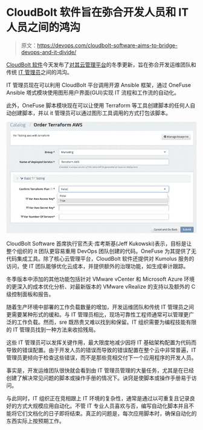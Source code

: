# CloudBolt 软件旨在弥合开发人员和 IT 人员之间的鸿沟

> 原文：<https://devops.com/cloudbolt-software-aims-to-bridge-devops-and-it-divide/>

[CloudBolt 软件](https://www.cloudbolt.io/)今天发布了[对其云管理平台](https://www.globenewswire.com/news-release/2021/02/04/2170022/0/en/CloudBolt-Accelerates-Digital-Transformation-for-Enterprises-with-Significant-Advancements-to-Its-Cloud-Management-Portfolio.html)的冬季更新，旨在弥合开发运维团队和传统 [IT 管理员](https://devops.com/?s=IT%20administrator)之间的鸿沟。

IT 管理员现在可以利用 CloudBolt 平台调用开源 Ansible 框架，通过 OneFuse Ansible 塔式模块使用图形用户界面(GUI)实现 IT 流程和工作流的自动化。

此外，OneFuse 脚本模块现在可以让使用 Terraform 等工具创建脚本的任何人自动创建脚本，并以 it 管理员可以通过图形工具调用的方式打包该脚本。

![](img/35a7874ebc65171423237e03a49fb40f.png)

CloudBolt Software 首席执行官杰夫·库考斯基(Jeff Kukowski)表示，目标是让整个组织的 it 团队更容易重用 DevOps 团队创建的代码。OneFuse 为其提供了无代码集成工具。除了核心云管理平台，CloudBolt 软件还提供对 Kumolus 服务的访问，使 IT 团队能够优化云成本，并提供额外的治理功能，如生成审计跟踪。

冬季版本中添加的其他功能包括针对 VMware vCenter 和 Microsoft Azure 环境的更深入的成本优化分析、对最新版本的 VMware vRealize 的支持以及额外的 C 级控制面板和报告。

随着生产环境中部署的工作负载数量的增加，开发运维团队和传统 IT 管理员之间更需要某种形式的缓和。与 IT 管理员相比，现场可靠性工程师通常可以管理更广泛的工作负载。然而，sre 既昂贵又难以找到和保留。IT 组织需要为编程技能有限的 IT 管理员找到一种方法来收拾残局。

这些 IT 管理员可以发挥关键作用，最大限度地减少因将 IT 基础架构配置为代码而导致的错误配置。由于开发人员的错误而导致的错误配置在整个云中非常普遍，IT 管理员更倾向于检查这些错误，而不是那些竞相交付下一个应用程序的开发人员。

事实是，开发运维团队很快就会看到由 IT 管理员管理的大量任务，尤其是在已经创建了解决常见问题的脚本或操作手册的情况下。诀窍是使脚本或操作手册易于访问。

与此同时，IT 组织正在竞相跟上 IT 环境的复杂性，通常是通过以可重复且记录良好的方式大规模应用自动化。不管 IT 专业人员喜欢与否，编写自动化脚本并且不能将它们文档化的日子即将结束。真正的问题是，每次应用脚本时，确保自动化的东西实际上按预期工作。